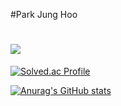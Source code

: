 #Park Jung Hoo

<!--
**wndgndi/wndgndi** is a ✨ _special_ ✨ repository because its `README.md` (this file) appears on your GitHub profile.

Here are some ideas to get you started:

- 🔭 I’m currently working on ...
- 🌱 I’m currently learning ...
- 👯 I’m looking to collaborate on ...
- 🤔 I’m looking for help with ...
- 💬 Ask me about ...
- 📫 How to reach me: ...
- 😄 Pronouns: ...
- ⚡ Fun fact: ...
-->

# <img src="https://img.shields.io/badge/Java-3DDC84?style=flat-square&logo=Android&logoColor=white"/>

[![Solved.ac Profile](http://mazassumnida.wtf/api/v2/generate_badge?boj=wndgndi)](https://solved.ac/wndgndi/)


[![Anurag's GitHub stats](https://github-readme-stats.vercel.app/api?username=wndgndi)](https://github.com/anuraghazra/github-readme-stats)
